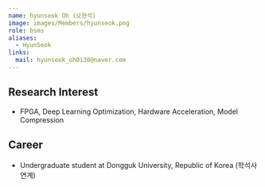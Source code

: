 ```yaml
---
name: hyunseok Oh (오현석)
image: images/Members/hyunseok.png
role: bsms
aliases:
  - HyunSeok
links:
  mail: hyunseok_oh0130@naver.com
---
```


## Research Interest

- FPGA, Deep Learning Optimization, Hardware Acceleration, Model Compression


## Career

- Undergraduate student at Dongguk University, Republic of Korea (학석사연계)

